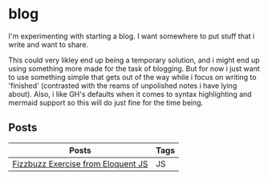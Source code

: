 # blog

I'm experimenting with starting a blog. I want somewhere to put stuff that i write and want to share.

This could very likley end up being a temporary solution,  and i might end up using something more made for the task of blogging. But for now i just want to use something simple that gets out of the way while i focus on writing to 'finished' (contrasted with the reams of unpolished notes i have lying about). Also, i like GH's defaults when it comes to syntax highlighting and mermaid support so this will do just fine for the time being.

## Posts

<table>
<thead>
    <tr>
        <th>Posts</th>
        <th>Tags</th>
    </tr>
</thead>
<tbody>
    <tr>
        <td>
        <a href="posts/eloquent-js-fizzbuzz.md">
            Fizzbuzz Exercise from Eloquent JS
        </a>
        </td>
        <td>
            JS
        </td>
    </tr>
</tbody>
</table>
